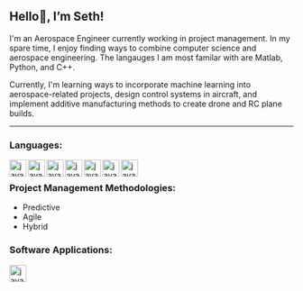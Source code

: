## Hello👋, I’m Seth!

I'm an Aerospace Engineer currently working in project management. In my spare time,
I enjoy finding ways to combine computer science and aerospace engineering.
The langauges I am most familar with are Matlab, Python, and C++.  

Currently, I'm learning ways to incorporate machine learning into aerospace-related projects, 
design control systems in aircraft, and implement additive manufacturing methods to create drone and RC plane builds.

---

### Languages:         

<img align="left" alt="java" width="30px" src="https://cdn.jsdelivr.net/gh/devicons/devicon@latest/icons/matlab/matlab-original.svg"/>         
<img align="left" alt="java" width="30px" src="https://cdn.jsdelivr.net/gh/devicons/devicon@latest/icons/python/python-original.svg"/>
<img align="left" alt="java" width="30px" src="https://cdn.jsdelivr.net/gh/devicons/devicon@latest/icons/cplusplus/cplusplus-original.svg"/>          
<img align="left" alt="java" width="30px" src="https://cdn.jsdelivr.net/gh/devicons/devicon@latest/icons/c/c-original.svg"/>
<img align="left" alt="java" width="30px" src="https://cdn.jsdelivr.net/gh/devicons/devicon@latest/icons/labview/labview-original.svg"/>                   
<img align="left" alt="java" width="30px" src="https://cdn.jsdelivr.net/gh/devicons/devicon@latest/icons/html5/html5-original.svg"/>        
<img align="left" alt="java" width="30px" src="https://cdn.jsdelivr.net/gh/devicons/devicon@latest/icons/css3/css3-original.svg"/><br>
                         
### Project Management Methodologies:

<ul>
    <li>Predictive</li>  
    <li>Agile</li> 
    <li>Hybrid</li> 
</ul>             

### Software Applications:   

<img align="left" alt="java" width="30px" src="https://cdn.jsdelivr.net/gh/devicons/devicon@latest/icons/vscode/vscode-original.svg"/>
          


<!---
Freefall802/Freefall802 is a ✨ special ✨ repository because its `README.md` (this file) appears on your GitHub profile.
You can click the Preview link to take a look at your changes.
--->
